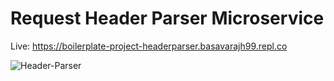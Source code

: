 # Request Header Parser Microservice

Live: https://boilerplate-project-headerparser.basavarajh99.repl.co

![Header-Parser](https://user-images.githubusercontent.com/106008685/191922177-64c5c3c6-19c6-4eeb-adda-a724befd775e.png)


